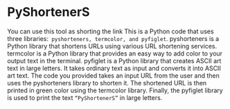 # PyShortenerS
You can use this tool as shorting the link
This is a Python code that uses three libraries:` pyshorteners, termcolor, and pyfiglet`.
pyshorteners is a Python library that shortens URLs using various URL shortening services.
termcolor is a Python library that provides an easy way to add color to your output text in the terminal.
pyfiglet is a Python library that creates ASCII art text in large letters. It takes ordinary text as input and converts it into ASCII art text.
The code you provided takes an input URL from the user and then uses the pyshorteners library to shorten it. The shortened URL is then printed in green color using the termcolor library. Finally, the pyfiglet library is used to print the text `“PyShortenerS”` in large letters.
